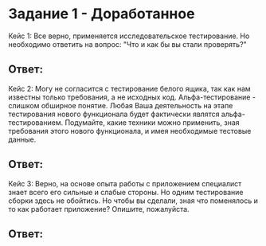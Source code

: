 # Задание 1 - Доработанное

Кейс 1: Все верно, применяется исследовательское тестирование. 
Но необходимо ответить на вопрос: "Что и как бы вы стали проверять?"
## Ответ:


Кейс 2: Могу не согласится с тестирование белого ящика, так как нам известны только требования, а не исходных код. Альфа-тестирование - слишком обширное понятие. Любая Ваша деятельность на этапе тестирования нового функционала будет фактически являтся альфа-тестированием. Подумайте, какие техники можно применить, зная требования этого нового функционала, и имея необходимые тестовые данные.
## Ответ:

Кейс 3: Верно, на основе опыта работы с приложением специалист знает всего его сильные и слабые стороны. Но одним тестирование сборки здесь не обойтись. 
Но чтобы вы сделали, зная что поменялось и то как работает приложение? Опишите, пожалуйста.
## Ответ:
